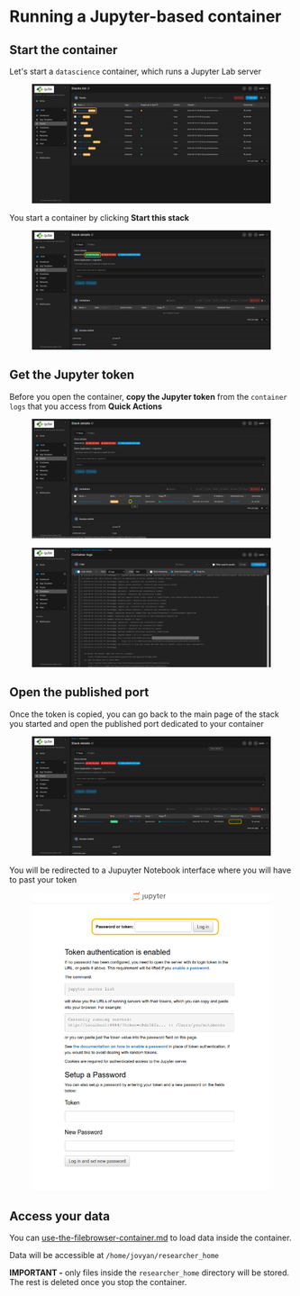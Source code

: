 # Running a Jupyter-based container

## Start the container

Let's start a `datascience` container, which runs a Jupyter Lab server

<figure><img src="../.gitbook/assets/bitmap (1).png" alt=""><figcaption></figcaption></figure>

You start a container by clicking **Start this stack**

<figure><img src="../.gitbook/assets/bitmap (2).png" alt=""><figcaption></figcaption></figure>

## Get the Jupyter token

Before you open the container, **copy the Jupyter token** from the `container logs` that you access from **Quick Actions**

<figure><img src="../.gitbook/assets/bitmap (3).png" alt=""><figcaption></figcaption></figure>

<figure><img src="../.gitbook/assets/image.png" alt=""><figcaption></figcaption></figure>

## Open the published port

Once the token is copied, you can go back to the main page of the stack you started and open the published port dedicated to your container

<figure><img src="../.gitbook/assets/bitmap (4).png" alt=""><figcaption></figcaption></figure>

You will be redirected to a Jupuyter Notebook interface where you will have to past your token

<figure><img src="../.gitbook/assets/bitmap (5).png" alt=""><figcaption></figcaption></figure>

## Access your data

You can [use-the-filebrowser-container.md](../transfer-data/use-the-filebrowser-container.md "mention") to load data inside the container.&#x20;

Data will be accessible at `/home/jovyan/researcher_home`

**IMPORTANT -** only files inside the `researcher_home` directory will be stored. The rest is deleted once you stop the container.
